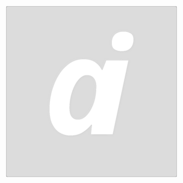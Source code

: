 <div align="center">
	<a href="https://dataimago.ai/">
	  <img src="ai_monogram_supreme_bg_5.svg" alt="dataimago" style="width: 90%"></a>
</div>
